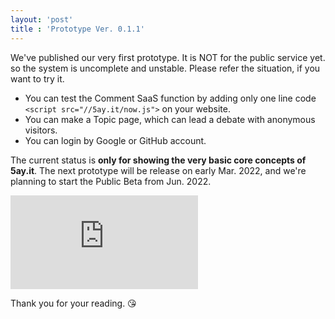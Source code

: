 ```yaml
---
layout: 'post'
title : 'Prototype Ver. 0.1.1'
---
```


We've published our very first prototype.
It is NOT for the public service yet. so the system is uncomplete and unstable.
Please refer the situation, if you want to try it.

- You can test the Comment SaaS function by adding only one line code `<script src="//5ay.it/now.js">` on your website.
- You can make a Topic page, which can lead a debate with anonymous visitors.
- You can login by Google or GitHub account.

The current status is **only for showing the very basic core concepts of 5ay.it**.
The next prototype will be release on early Mar. 2022, and we're planning to start the Public Beta from Jun. 2022.

<div class="ratio ratio-16x9 mb-3">
  <iframe src="https://www.youtube.com/embed/m3pm3BvzI2I" frameborder="0" allow="accelerometer; autoplay; clipboard-write; encrypted-media; gyroscope; picture-in-picture" allowfullscreen></iframe>
</div>

Thank you for your reading. 😘
